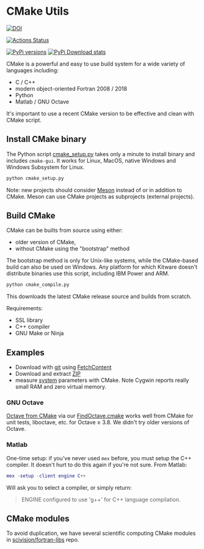# CMake Utils

[![DOI](https://zenodo.org/badge/DOI/10.5281/zenodo.1488084.svg)](https://doi.org/10.5281/zenodo.1488084)

[![Actions Status](https://github.com/scivision/cmake-utils/workflows/ci_python/badge.svg)](https://github.com/scivision/cmake-utils/actions)

[![PyPi versions](https://img.shields.io/pypi/pyversions/cmakeutils.svg)](https://pypi.python.org/pypi/cmakeutils)
[![PyPi Download stats](http://pepy.tech/badge/cmakeutils)](http://pepy.tech/project/cmakeutils)

CMake is a powerful and easy to use build system for a wide variety of languages including:

* C / C++
* modern object-oriented Fortran 2008 / 2018
* Python
* Matlab / GNU Octave

It's important to use a recent CMake version to be effective and clean with CMake script.

## Install CMake binary

The Python script
[cmake_setup.py](./cmake_setup.py)
takes only a minute to install binary and includes `cmake-gui`.
It works for Linux, MacOS, native Windows and Windows Subsystem for Linux.

```sh
python cmake_setup.py
```

Note: new projects should consider
[Meson](http://www.mesonbuild.com)
instead of or in addition to CMake.
Meson can use CMake projects as subprojects (external projects).

## Build CMake

CMake can be builts from source using either:

* older version of CMake,
* without CMake using the "bootstrap" method

The bootstrap method is only for Unix-like systems, while the CMake-based build can also be used on Windows.
Any platform for which Kitware doesn't distribute binaries use this script, including IBM Power and ARM.

```sh
python cmake_compile.py
```

This downloads the latest CMake release source and builds from scratch.

Requirements:

* SSL library
* C++ compiler
* GNU Make or Ninja

## Examples

* Download with [git](./fetchgit) using [FetchContent](https://cmake.org/cmake/help/latest/module/FetchContent.html)
* Download and extract [ZIP](./zip)
* measure [system](./system) parameters with CMake. Note Cygwin reports really small RAM and zero virtual memory.

### GNU Octave

[Octave from CMake](./octave) via our
[FindOctave.cmake](./cmake/Modules/FindOctave.cmake)
works well from CMake for unit tests, liboctave, etc. for Octave &ge; 3.8.
We didn't try older versions of Octave.

### Matlab

One-time setup: if you've never used `mex` before, you must setup the C++ compiler.
It doesn't hurt to do this again if you're not sure.
From Matlab:

```matlab
mex -setup -client engine C++
```

Will ask you to select a compiler, or simply return:

> ENGINE configured to use 'g++' for C++ language compilation.

## CMake modules

To avoid duplication, we have several scientific computing CMake modules in
[scivision/fortran-libs](https://github.com/scivision/fortran-libs/tree/master/cmake/Modules)
repo.

